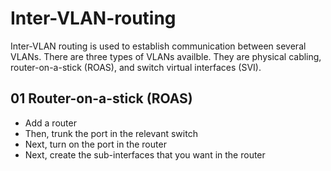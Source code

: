 # Inter-VLAN-routing
Inter-VLAN routing is used to establish communication between several VLANs. There are three types of VLANs availble. They are physical cabling, router-on-a-stick (ROAS), and switch virtual interfaces (SVI).

## 01 Router-on-a-stick (ROAS)
- Add a router
- Then, trunk the port in the relevant switch
- Next, turn on the port in the router
- Next, create the sub-interfaces that you want in the router
